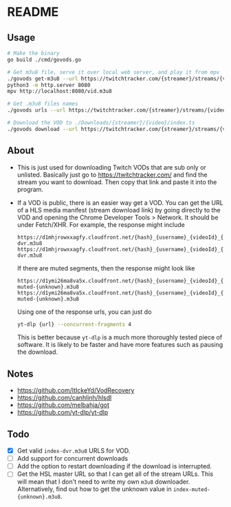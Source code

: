 # README

## Usage

```bash
# Make the binary 
go build ./cmd/govods.go

# Get m3u8 file, serve it over local web server, and play it from mpv
./govods get-m3u8 --url https://twitchtracker.com/{streamer}/streams/{video} > vid.m3u8
python3 -m http.server 8080
mpv http://localhost:8080/vid.m3u8

# Get .m3u8 files names
./govods urls --url https://twitchtracker.com/{streamer}/streams/{video}

# Download the VOD to ./Downloads/{streamer}/{video}/index.ts
./govods download --url https://twitchtracker.com/{streamer}/streams/{video}
```

## About

- This is just used for downloading Twitch VODs that are sub only or unlisted.
  Basically just go to https://twitchtracker.com/ and find the stream you want to download.
  Then copy that link and paste it into the program.
- If a VOD is public, there is an easier way get a VOD. You can get the URL of a HLS media manifest (stream download link)
  by going directly to the VOD and opening the Chrome Developer Tools > Network.
  It should be under Fetch/XHR.
  For example, the response might include

  ```text
  https://d1mhjrowxxagfy.cloudfront.net/{hash}_{username}_{videoId}_{time}/chunked/index-dvr.m3u8
  https://d1mhjrowxxagfy.cloudfront.net/{hash}_{username}_{videoId}_{time}/720p30/index-dvr.m3u8
  ```

  If there are muted segments, then the response might look like

  ```text
  https://d1ymi26ma8va5x.cloudfront.net/{hash}_{username}_{videoId}_{time}/chunked/index-muted-{unknown}.m3u8
  https://d1ymi26ma8va5x.cloudfront.net/{hash}_{username}_{videoId}_{time}/720p30/index-muted-{unknown}.m3u8
  ```

  Using one of the response urls, you can just do

  ```bash
  yt-dlp {url} --concurrent-fragments 4
  ```

  This is better because `yt-dlp` is a much more thoroughly tested piece of software.
  It is likely to be faster and have more features such as pausing the download.

## Notes

- https://github.com/ItIckeYd/VodRecovery
- https://github.com/canhlinh/hlsdl
- https://github.com/melbahja/got
- https://github.com/yt-dlp/yt-dlp

## Todo

- [x] Get valid `index-dvr.m3u8` URLS for VOD.
- [ ] Add support for concurrent downloads
- [ ] Add the option to restart downloading if the download is interrupted.
- [ ] Get the HSL master URL so that I can get all of the stream URLs.
      This will mean that I don't need to write my own `m3u8` downloader.
      Alternatively, find out how to get the unknown value in `index-muted-{unknown}.m3u8`.
